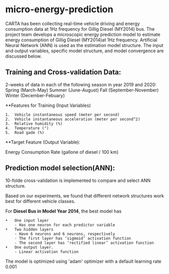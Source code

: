 # micro-energy-prediction
CARTA has been collecting real-time vehicle driving and energy consumption data at 1Hz frequency for Gillig Diesel (MY2014) bus. The project team develops a microscopic energy prediction model to estimate energy consumption of Gillig Diesel (MY2014)at 1Hz frequency. Artificial Neural Network (ANN) is used as the estimation model structure. The input and output variables, specific model structure, and model convergence are discussed below. 

## Training and Cross-validation Data:
2-weeks of data in each of the following season in year 2019 and 2020: 
        Spring  (March-May)
        Summer  (June-August)
        Fall    (September-November)
        Winter  (December-Febuary) 

**Features for Training (Input Variables)

	1.	Vehicle instantaneous speed (meter per second)
	2.	Vehicle instantaneous acceleration (meter per second^2)
	3.	Relative humidity (%)
	4.	Temperature (°)
	5.	Road gade (%)

**Target Feature (Output Variable): 

Energy Consumption Rate (gallone of diesel / 100 km)

## Prediction model selection(ANN):
10-folde cross-validation is implemented to compare and select ANN structure. 


Based on our experiments, we found that different network structures work best for different vehicle classes.

For **Diesel Bus in Model Year 2014**, the best model has 

	•	One input layer 	
		- Has one neuron for each predictor variable 
	•	Two hidden layers  	
		- Have 6 neurons and 6 neurons, respectively 	
		- The first layer has ‘sigmoid’ activation function 
		- The second layer has ‘rectified linear’ activation function 
	•	One output layer.  	
		- Linear activation function 

The model is optimized using 'adam' optimizer with a default learning rate 0.001

